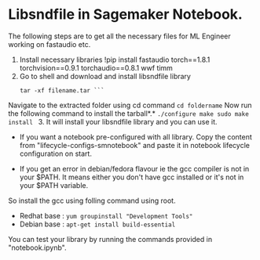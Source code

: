 # Libsndfile in Sagemaker Notebook.

The following steps are to get all the necessary files for ML Engineer working on fastaudio etc.

1. Install necessary libraries 
     !pip install fastaudio torch==1.8.1 torchvision==0.9.1 torchaudio==0.8.1 wwf timm
2. Go to shell and download and install libsndfile library
     ```wget https://github.com/libsndfile/libsndfile/releases/download/1.0.31/libsndfile-1.0.31.tar.bz2
     tar -xf filename.tar ```
  Navigate to the extracted folder using cd command
     `cd foldername`
  Now run the following command to install the tarball*.*
     ```./configure
     make
     sudo make install
     ```
3. It will install your libsndfile library and you can use it.



- If you want a notebook pre-configured with all library. Copy the content from "lifecycle-configs-smnotebook" and paste it in notebook lifecycle configuration on start.

- If you get an error in debian/fedora flavour ie the gcc compiler is not in your $PATH. It means either you don't have gcc installed or it's not in your $PATH variable.

So install the gcc using folling command using root.

- Redhat base : `yum groupinstall "Development Tools"`
- Debian base : `apt-get install build-essential`

You can test your library by running the commands provided in "notebook.ipynb".
